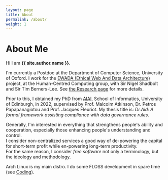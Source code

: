 ```yaml
---
layout: page
title: About
permalink: /about/
weight: 1
---
```


# **About Me**

Hi I am **{{ site.author.name }}**.

I'm currently a Postdoc at the Department of Computer Science, University of Oxford. I work for the [EWADA (Ethical Web And Data Architecture)](https://ewada.ox.ac.uk/) project, at the Human-Centred Computing group, with Sir Nigel Shadbolt and Sir Tim Berners-Lee. See [the Research page](/research/) for more details.

Prior to this, I obtained my PhD from [AIAI](http://web.inf.ed.ac.uk/aiai), School of Informatics, University of Edinburgh, in 2022, supervised by Prof. Malcolm Atkinson, Dr. Petros Papapanagiotou and Prof. Jacques Fleuriot. My thesis title is: *Dr.Aid: A formal framework assisting compliance with data governance rules*.

Generally, I'm interested in everything that strengthens people's ability and cooperation, especially those enhancing people's understanding and control.  
I consider non-centralized services a good way of de-powering the capital for short-term profit while en-powering long-term productivity.  
For the same reason, I consider *free software* not only a terminology, but the ideology and methodology.

Arch Linux is my main distro. I do some FLOSS development in spare time (see [Coding](/coding/)).

<!-- <div class="row"> -->

<!-- {% include about/skills.html title="Languages" source=site.data.language-skills %} -->

<!-- {% include about/skills.html title="Frameworks" source=site.data.framework-skills %} -->

<!-- {% include about/skills.html title="Other Skills" source=site.data.other-skills %} -->

<!-- </div> -->

<!-- <div class="row"> -->

<!-- {% include about/timeline.html %} -->

<!-- </div> -->
